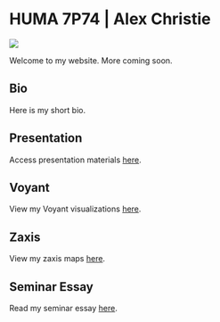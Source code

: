 # HUMA 7P74 | Alex Christie

![](assets/zaxis.png)

Welcome to my website. More coming soon.

## Bio

Here is my short bio.

## Presentation

Access presentation materials [here](presentation).

## Voyant

View my Voyant visualizations [here](voyant).

## Zaxis

View my zaxis maps [here](zaxis).

## Seminar Essay

Read my seminar essay [here](essay).
